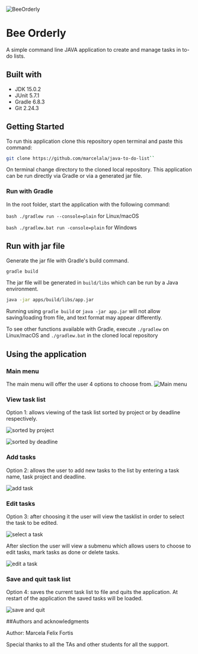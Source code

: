 ![BeeOrderly](images/Be%20Orderly.gif)

# **Bee Orderly**

A simple command line JAVA application to create and manage tasks in to-do lists.

## Built with

- JDK 15.0.2
- JUnit 5.7.1
- Gradle 6.8.3
- Git 2.24.3


## **Getting Started**

To run this application clone this repository open terminal and paste this command:
```bash
git clone https://github.com/marcelala/java-to-do-list``
```
On terminal change directory to the cloned local repository.  This application can be run directly via Gradle or via a generated jar file.

### Run with Gradle
In the root folder, start the application with the following command:

```bash ./gradlew run --console=plain``` for Linux/macOS

```bash ./gradlew.bat run -console=plain``` for Windows

## Run with jar file
Generate the jar file with Gradle's build command.
```bash
gradle build
```
The jar file will be generated in `build/libs` which can be run by a Java environment.
```bash
java -jar apps/build/libs/app.jar
```
Running using `gradle build` or `java -jar app.jar` will not allow saving/loading from file, and text format may appear
differently.

To see other functions available with Gradle, execute 
   `./gradlew` on Linux/macOS and `./gradlew.bat` in the cloned local repository


## **Using the application**

### **Main menu**

The main menu will offer the user 4 options to choose from.
![Main menu](images/screens/Bee%20Orderly%20Main%20Menu.png)

### **View task list**
Option 1: allows viewing of the task list sorted by project or by deadline respectively.

![sorted by project](images/screens/option%201%20view%20tasks%20by%20project.png)


![sorted by deadline](images/screens/option%201%20view%20tasks%20by%20deadline.png)


### **Add tasks**
Option 2: allows the user to add new tasks to the list by entering a task name, task project and deadline.


![add task](images/screens/option%202%20add%20a%20new%20task.png)


### **Edit tasks**
Option 3: after choosing it the user will view the tasklist in order to select the task to be edited. 

![select a task](images/screens/option%203%20tasks%20are%20displayed%20for%20selection.png)

After slection the user will view a submenu which allows users to choose to edit tasks, mark tasks as done or delete tasks.

![edit a task](images/screens/option%203%20submenu%20task%20edit%20options.png)


### **Save and quit task list**
Option 4: saves the current task list to file and quits the application. At restart of the application the saved tasks will be loaded.

![save and quit](images/screens/option%204%20save%20and%20quit.png)


##Authors and acknowledgments

Author: Marcela Felix Fortis 


Special thanks to all the TAs and other students for all the support.
